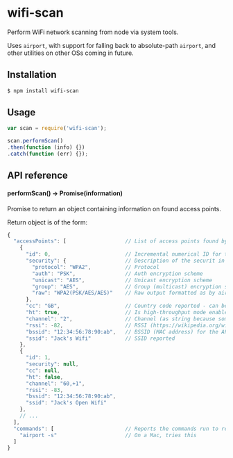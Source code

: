 # wifi-scan
Perform WiFi network scanning from node via system tools.

Uses `airport`, with support for falling back to absolute-path `airport`, and
other utilities on other OSs coming in future.

## Installation

```bash
$ npm install wifi-scan
```

## Usage
```js
var scan = require('wifi-scan');

scan.performScan()
.then(function (info) {})
.catch(function (err) {});
```

## API reference

#### performScan() -> Promise(information)
Promise to return an object containing information on found access points.

Return object is of the form:

```js
{
  "accessPoints": [                   // List of access points found by the scan
    {
      "id": 0,                        // Incremental numerical ID for the AP
      "security": {                   // Description of the securit in use by AP - can be null
        "protocol": "WPA2",           // Protocol
        "auth": "PSK",                // Auth encryption scheme
        "unicast": "AES",             // Unicast encryption scheme
        "group": "AES",               // Group (multicast) encryption scheme
        "raw": "WPA2(PSK/AES/AES)"    // Raw output formatted as by airport -s
      },
      "cc": "GB",                     // Country code reported - can be null
      "ht": true,                     // Is high-throughput mode enabled?
      "channel": "2",                 // Channel (as string because sometimes '+1' etc)
      "rssi": -82,                    // RSSI (https://wikipedia.org/wiki/Received_signal_strength_indication)
      "bssid": "12:34:56:78:90:ab",   // BSSID (MAC address) for the AP
      "ssid": "Jack's Wifi"           // SSID reported
    },
    {
      "id": 1,
      "security": null,
      "cc": null,
      "ht": false,
      "channel": "60,+1",
      "rssi": -83,
      "bssid": "12:34:56:78:90:ab",
      "ssid": "Jack's Open Wifi"
    },
    // ...
  ],
  "commands": [                       // Reports the commands run to retrieve the raw data
    "airport -s"                      // On a Mac, tries this
  ]
}
```
